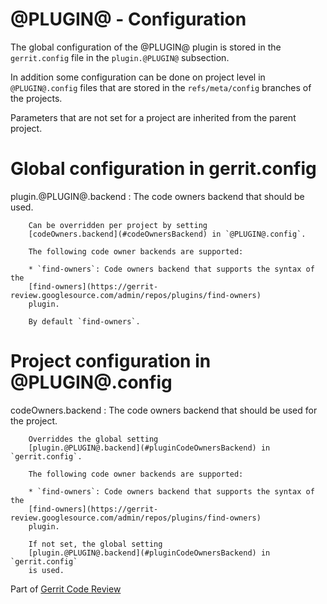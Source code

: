 # @PLUGIN@ - Configuration

The global configuration of the @PLUGIN@ plugin is stored in the `gerrit.config`
file in the `plugin.@PLUGIN@` subsection.

In addition some configuration can be done on project level in `@PLUGIN@.config`
files that are stored in the `refs/meta/config` branches of the projects.

Parameters that are not set for a project are inherited from the parent project.

# <a id="globalConfiguration">Global configuration in gerrit.config</a>

<a id="pluginCodeOwnersBackend">plugin.@PLUGIN@.backend</a>
:       The code owners backend that should be used.

        Can be overridden per project by setting
        [codeOwners.backend](#codeOwnersBackend) in `@PLUGIN@.config`.

        The following code owner backends are supported:

        * `find-owners`: Code owners backend that supports the syntax of the
        [find-owners](https://gerrit-review.googlesource.com/admin/repos/plugins/find-owners)
        plugin.

        By default `find-owners`.


# <a id="projectConfiguration">Project configuration in @PLUGIN@.config</a>

<a id="codeOwnersBackend">codeOwners.backend</a>
:       The code owners backend that should be used for the project.

        Overriddes the global setting
        [plugin.@PLUGIN@.backend](#pluginCodeOwnersBackend) in `gerrit.config`.

        The following code owner backends are supported:

        * `find-owners`: Code owners backend that supports the syntax of the
        [find-owners](https://gerrit-review.googlesource.com/admin/repos/plugins/find-owners)
        plugin.

        If not set, the global setting
        [plugin.@PLUGIN@.backend](#pluginCodeOwnersBackend) in `gerrit.config`
        is used.

Part of [Gerrit Code Review](../../../Documentation/index.html)

